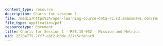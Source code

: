 ```yaml
---
content_type: resource
description: Charts for session 1.
file: /media/https%3A/open-learning-course-data-rc.s3.amazonaws.com/res-15-002-mission-metrics-finance-training-for-federal-credit-program-professionals-summer-2016/222047752ff7e8f2b0de227c5cfabac9_MITRES15-002SUM16_CHARTS_Session_1.pdf
file_type: application/pdf
resourcetype: Document
title: Charts for Session 1 - RES.15-002 - Mission and Metrics
uid: 22204775-2ff7-e8f2-b0de-227c5cfabac9
---
```

